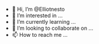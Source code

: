 - 👋 Hi, I’m @Elliotnesto
- 👀 I’m interested in ...
- 🌱 I’m currently learning ...
- 💞️ I’m looking to collaborate on ...
- 📫 How to reach me ...

<!---
Elliotnesto/Elliotnesto is a ✨ special ✨ repository because its `README.md` (this file) appears on your GitHub profile.
You can click the Preview link to take a look at your changes.
--->
